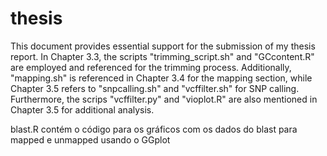 # thesis

This document provides essential support for the submission of my thesis report. 
In Chapter 3.3, the scripts "trimming_script.sh" and "GCcontent.R" are employed and referenced for the trimming process.
 Additionally, "mapping.sh" is referenced in Chapter 3.4 for the mapping section, while Chapter 3.5 refers to "snpcalling.sh" and "vcffilter.sh" for SNP calling. Furthermore, the scrips "vcffilter.py" and "vioplot.R" are also mentioned in Chapter 3.5 for additional analysis.


blast.R contém o código para os gráficos com os dados do blast para mapped e unmapped usando o GGplot
